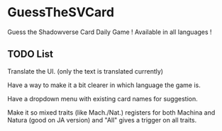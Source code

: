 # GuessTheSVCard
Guess the Shadowverse Card Daily Game ! Available in all languages !

## TODO List
Translate the UI. (only the text is translated currently)

Have a way to make it a bit clearer in which language the game is.

Have a dropdown menu with existing card names for suggestion.

Make it so mixed traits (like Mach./Nat.) registers for both Machina and Natura (good on JA version) and "All" gives a trigger on all traits.

